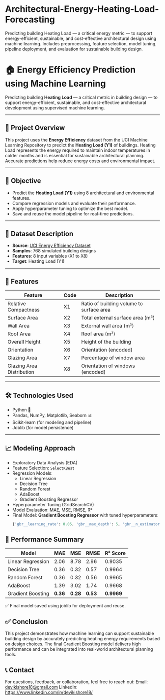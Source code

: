 # Architectural-Energy-Heating-Load-Forecasting
Predicting building Heating Load — a critical energy metric — to support energy-efficient, sustainable, and cost-effective architectural design using machine learning.  Includes preprocessing, feature selection, model tuning, pipeline deployment, and evaluation for sustainable building design.

# 🏠 Energy Efficiency Prediction using Machine Learning

Predicting building **Heating Load** — a critical metric in building design — to support energy-efficient, sustainable, and cost-effective architectural development using supervised machine learning.

---

## 📖 Project Overview

This project uses the **Energy Efficiency** dataset from the UCI Machine Learning Repository to predict the **Heating Load (Y1)** of buildings. Heating Load represents the energy required to maintain indoor temperatures in colder months and is essential for sustainable architectural planning. Accurate predictions help reduce energy costs and environmental impact.

---

## 🎯 Objective

- Predict the **Heating Load (Y1)** using 8 architectural and environmental features.
- Compare regression models and evaluate their performance.
- Apply hyperparameter tuning to optimize the best model.
- Save and reuse the model pipeline for real-time predictions.

---

## 📂 Dataset Description

- **Source**: [UCI Energy Efficiency Dataset](https://archive.ics.uci.edu/dataset/242/energy+efficiency)
- **Samples**: 768 simulated building designs
- **Features**: 8 input variables (X1 to X8)
- **Target**: Heating Load (Y1)

---

## 🧾 Features

| Feature                        | Code | Description |
|--------------------------------|------|-------------|
| Relative Compactness           | X1   | Ratio of building volume to surface area |
| Surface Area                   | X2   | Total external surface area (m²) |
| Wall Area                      | X3   | External wall area (m²) |
| Roof Area                      | X4   | Roof area (m²) |
| Overall Height                 | X5   | Height of the building |
| Orientation                    | X6   | Orientation (encoded) |
| Glazing Area                   | X7   | Percentage of window area |
| Glazing Area Distribution      | X8   | Orientation of windows (encoded) |

---

## 🛠 Technologies Used

- Python 🐍
- Pandas, NumPy, Matplotlib, Seaborn 📊
- Scikit-learn (for modeling and pipeline)
- Joblib (for model persistence)

---

## 📈 Modeling Approach

- Exploratory Data Analysis (EDA)
- Feature Selection: `SelectKBest`
- Regression Models:
  - Linear Regression
  - Decision Tree
  - Random Forest
  - AdaBoost
  - Gradient Boosting Regressor
- Hyperparameter Tuning (GridSearchCV)
- Model Evaluation: MAE, MSE, RMSE, R²
- Final Model: **Gradient Boosting Regressor** with tuned hyperparameters:
  ```python
  {'gbr__learning_rate': 0.05, 'gbr__max_depth': 5, 'gbr__n_estimators': 200, 'gbr__subsample': 1.0}

   ```
## 🧪 Performance Summary

| Model             | MAE      | MSE      | RMSE     | R² Score   |
| ----------------- | -------- | -------- | -------- | ---------- |
| Linear Regression | 2.06     | 8.78     | 2.96     | 0.9035     |
| Decision Tree     | 0.36     | 0.32     | 0.57     | 0.9964     |
| Random Forest     | 0.36     | 0.32     | 0.56     | 0.9965     |
| AdaBoost          | 1.39     | 3.02     | 1.74     | 0.9668     |
| Gradient Boosting | **0.36** | **0.28** | **0.53** | **0.9969** |

✅ Final model saved using joblib for deployment and reuse.

## ✅ Conclusion
This project demonstrates how machine learning can support sustainable building design by accurately predicting heating energy requirements based on design choices. The final Gradient Boosting model delivers high performance and can be integrated into real-world architectural planning tools.

## **📞 Contact**
For questions, feedback, or collaboration, feel free to reach out:
Email: devikishore18@gmail.com
LinkedIn: https://www.linkedin.com/in/devikishore18/

